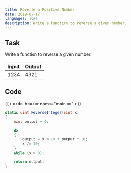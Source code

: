 ```yaml
---
title: Reverse a Positive Number
date: 2019-07-17
languages: [C#]
description: Write a function to reverse a given number.
---
```


## Task

Write a function to reverse a given number.

| Input | Output |
| :---- | :----- |
| 1234  | 4321   |

## Code

{{< code-header name="main.cs" >}}
```csharp
static uint ReverseInteger(uint x) 
{
	uint output = 0;

	do
	{
		output = x % 10 + output * 10;
		x /= 10;
	}
	while (x > 0);

	return output;
}
```
